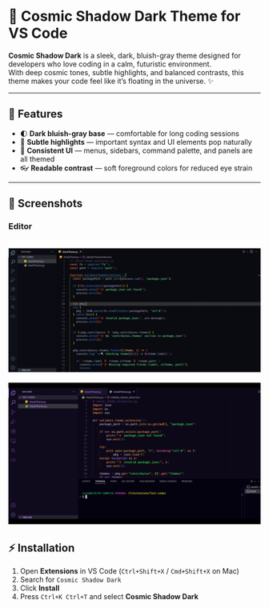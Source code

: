 # 🌌 Cosmic Shadow Dark Theme for VS Code

**Cosmic Shadow Dark** is a sleek, dark, bluish-gray theme designed for developers who love coding in a calm, futuristic environment.  
With deep cosmic tones, subtle highlights, and balanced contrasts, this theme makes your code feel like it’s floating in the universe. ✨

---

## 🎨 Features

- 🌓 **Dark bluish-gray base** — comfortable for long coding sessions
- 🌠 **Subtle highlights** — important syntax and UI elements pop naturally
- 🚀 **Consistent UI** — menus, sidebars, command palette, and panels are all themed
- 👓 **Readable contrast** — soft foreground colors for reduced eye strain

---

## 📸 Screenshots

### Editor

![Cosmic Shadow](./images/screenshot-1.png)
![Nebula Void](./images/screenshot-2.png)

## ⚡ Installation

1. Open **Extensions** in VS Code (`Ctrl+Shift+X` / `Cmd+Shift+X` on Mac)
2. Search for `Cosmic Shadow Dark`
3. Click **Install**
4. Press `Ctrl+K Ctrl+T` and select **Cosmic Shadow Dark**
